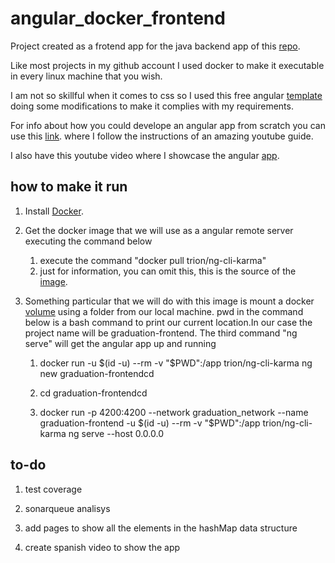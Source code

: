 # angular_docker_frontend

Project created as a frotend app for the java backend app of this [repo](https://github.com/Leyner-Andres-Bejarano-Palacios/java_springboot_docker_backend).

Like most projects in my github account I used docker to make it executable in every linux machine that you wish.

I am not so skillful when it comes to css so I used this free angular [template](https://www.creative-tim.com/product/light-bootstrap-dashboard-angular2) doing some modifications to make it complies with my requirements.

For info about how you could develope an angular app from scratch you can use this [link](https://github.com/Leyner-Andres-Bejarano-Palacios/graduation_project_UI). where I follow the instructions of an amazing youtube guide.

I also have this youtube video where I showcase the angular [app](https://www.youtube.com/watch?v=5w2kXvi-AlU&t=3s).


## how to make it run

1. Install [Docker](https://docs.docker.com/engine/install/).

2. Get the docker image that we will use as a angular remote server executing the command below

    1. execute the command "docker pull trion/ng-cli-karma"
    2. just for information, you can omit this, this is the source of the [image](https://hub.docker.com/r/trion/ng-cli-karma).

3. Something particular that we will do with this image is mount a docker [volume](https://docs.docker.com/storage/volumes/) using a folder from our local machine. pwd in the command below is a bash command to print our current location.In our case the project name will be graduation-frontend. The third command "ng serve" will get the angular app up and running

    1. docker run -u $(id -u) --rm -v "$PWD":/app trion/ng-cli-karma ng new  graduation-frontendcd 

    2. cd graduation-frontendcd

    3. docker run -p 4200:4200 --network graduation_network --name graduation-frontend -u $(id -u) --rm -v "$PWD":/app trion/ng-cli-karma ng serve --host 0.0.0.0

## to-do

1. test coverage

2. sonarqueue analisys

3. add pages to show all the elements in the hashMap data structure

4. create spanish video to show the app